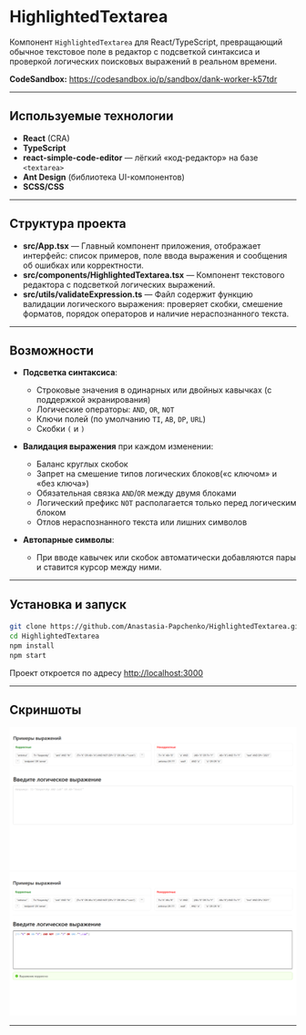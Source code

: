 # HighlightedTextarea

Компонент `HighlightedTextarea` для React/TypeScript, превращающий обычное текстовое поле в редактор с подсветкой синтаксиса и проверкой логических поисковых выражений в реальном времени.

**CodeSandbox:** https://codesandbox.io/p/sandbox/dank-worker-k57tdr

---

## Используемые технологии

- **React** (CRA)
- **TypeScript**  
- **react-simple-code-editor** — лёгкий «код-редактор» на базе `<textarea>`  
- **Ant Design** (библиотека UI-компонентов)
- **SCSS/CSS**
  

---

## Структура проекта

- **src/App.tsx** — Главный компонент приложения, отображает интерфейс: список примеров, поле ввода выражения и сообщения об ошибках или корректности.
- **src/components/HighlightedTextarea.tsx** — Компонент текстового редактора с подсветкой логических выражений.
- **src/utils/validateExpression.ts** — Файл содержит функцию валидации логического выражения: проверяет скобки, смешение форматов, порядок операторов и наличие нераспознанного текста.

---

## Возможности

- **Подсветка синтаксиса**:
  - Строковые значения в одинарных или двойных кавычках (с поддержкой экранирования)
  - Логические операторы: `AND`, `OR`, `NOT`
  - Ключи полей (по умолчанию `TI`, `AB`, `DP`, `URL`)
  - Скобки `(` и `)`

- **Валидация выражения** при каждом изменении:
  - Баланс круглых скобок  
  - Запрет на смешение типов логических блоков(«с ключом» и «без ключа») 
  - Обязательная связка `AND`/`OR` между двумя блоками 
  - Логический префикс `NOT` располагается только перед логическим блоком 
  - Отлов нераспознанного текста или лишних символов

- **Автопарные символы**:
  - При вводе кавычек или скобок автоматически добавляются пары и ставится курсор между ними.

---

## Установка и запуск

```bash
git clone https://github.com/Anastasia-Papchenko/HighlightedTextarea.git
cd HighlightedTextarea
npm install
npm start
```

Проект откроется по адресу [http://localhost:3000](http://localhost:3000)

---

## Скриншоты

![Скриншот](https://github.com/Anastasia-Papchenko/HighlightedTextarea/blob/main/img/%D0%A1%D0%BD%D0%B8%D0%BC%D0%BE%D0%BA%20%D1%8D%D0%BA%D1%80%D0%B0%D0%BD%D0%B0%202025-05-18%20004839.png?raw=true)
![Скриншот](https://github.com/Anastasia-Papchenko/HighlightedTextarea/blob/main/img/%D0%A1%D0%BD%D0%B8%D0%BC%D0%BE%D0%BA%20%D1%8D%D0%BA%D1%80%D0%B0%D0%BD%D0%B0%202025-05-18%20004929.png?raw=true)

---

